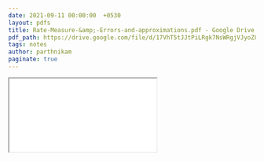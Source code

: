 ```yaml
---
date: 2021-09-11 00:00:00  +0530
layout: pdfs
title: Rate-Measure-&amp;-Errors-and-approximations.pdf - Google Drive
pdf_path: https://drive.google.com/file/d/17VhT5tJJtPiLRgk7NsWRgjVJyoZ8dzTr/preview?usp=sharing
tags: notes
author: parthnikam
paginate: true
---
```


<iframe class="embed-pdf" src="{{ page.pdf_path }}#toolbar=0" seamless="seamless" scrolling="no" style="overflow:hidden"></iframe>

